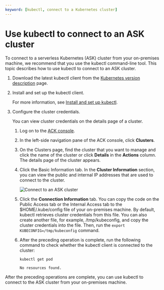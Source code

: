 ```yaml
---
keyword: [kubectl, connect to a Kubernetes cluster]
---
```


# Use kubectl to connect to an ASK cluster

To connect to a serverless Kubernetes \(ASK\) cluster from your on-premises machine, we recommend that you use the kubectl command-line tool. This topic describes how to use kubectl to connect to an ASK cluster.

1.  Download the latest kubectl client from the [Kubernetes version description](https://github.com/kubernetes/kubectl/releases) page.

2.  Install and set up the kubectl client.

    For more information, see [Install and set up kubectl](https://kubernetes.io/docs/tasks/tools/install-kubectl/).

3.  Configure the cluster credentials.

    You can view cluster credentials on the details page of a cluster.

    1.  Log on to the [ACK console](https://cs.console.aliyun.com).

    2.  In the left-side navigation pane of the ACK console, click **Clusters**.

    3.  On the Clusters page, find the cluster that you want to manage and click the name of the cluster or click **Details** in the **Actions** column. The details page of the cluster appears.

    4.  Click the Basic Information tab. In the **Cluster Information** section, you can view the public and internal IP addresses that are used to connect to the cluster.

        ![Connect to an ASK cluster](https://static-aliyun-doc.oss-accelerate.aliyuncs.com/assets/img/en-US/0297297951/p10242.png)

    5.  Click the **Connection Information** tab. You can copy the code on the Public Access tab or the Internal Access tab to the $HOME/.kube/config file of your on-premises machine. By default, kubectl retrieves cluster credentials from this file. You can also create another file, for example, /tmp/kubeconfig, and copy the cluster credentials into the file. Then, run the `export KUBECONFIG=/tmp/kubeconfig` command.

    6.  After the preceding operation is complete, run the following command to check whether the kubectl client is connected to the cluster:

        ```
        kubectl get pod
        ```

        ```
        No resources found.
        ```


After the preceding operations are complete, you can use kubectl to connect to the ASK cluster from your on-premises machine.


